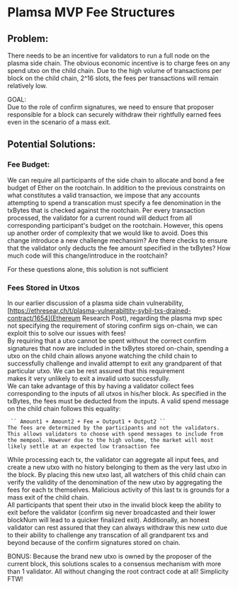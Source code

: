# Plamsa MVP Fee Structures

## Problem:
There needs to be an incentive for validators to run a full node on the plasma side chain. The obvious economic incentive is to charge fees on any spend utxo on the child chain. Due to the high volume of transactions per block on the child chain, 2^16 slots, the fees per transactions will remain relatively low.

GOAL:  
  Due to the role of confirm signatures, we need to ensure that proposer responsible for a block can securely withdraw their rightfully earned fees even in the scenario of a mass exit.  

## Potential Solutions:

### Fee Budget:
We can require all participants of the side chain to allocate and bond a fee budget of Ether on the rootchain. In addition to the previous constraints on what constitutes a valid transaction, we impose that any accounts attempting to spend a transcation must specify a fee denomination in the txBytes that is checked against the rootchain. Per every transaction processed, the validator for a current round will deduct from all corresponding participant's budget on the rootchain. However, this opens up another order of complexity that we would like to avoid. Does this change introduce a new challenge mechansim? Are there checks to ensure that the validator only deducts the fee amount specified in the txBytes? How much code will this change/introduce in the rootchain?  

  For these questions alone, this solution is not sufficient


### Fees Stored in Utxos
In our earlier discussion of a plasma side chain vulnerability, [https://ethresear.ch/t/plasma-vulnerabiltity-sybil-txs-drained-contract/1654](Ethereum Research Post), regarding the plasma mvp spec not specifying the requirement of storing confirm sigs on-chain, we can exploit this to solve our issues with fees!  
By requiring that a utxo cannot be spent without the correct confirm signatures that now are included in the txBytes stored on-chain, spending a utxo on the child chain allows anyone watching the child chain to successfully challenge and invalid attempt to exit any grandparent of that particular utxo. We can be rest assured that this requirement  
makes it very unlikely to exit a invalid uxto successfully.  
We can take advantage of this by having a validator collect fees corresponding to the inputs of all utxos in his/her block. As specified in the txBytes, the fees must be deducted from the inputs. A valid spend message on the child chain follows this equality:  

     `` Amount1 + Amount2 + Fee = Output1 + Output2 ``  
    The fees are determined by the participants and not the validators. This allows validators to choose with spend messages to include from the mempool. However due to the high volume, the market will most likely settle at an expected low transaction fee

While processing each tx, the validator can aggregate all input fees, and create a new utxo with no history belonging to them as the very last utxo in the block. By placing this new utxo last, all watchers of this child chain can verify the validity of the denomination of the new utxo by aggregating the fees for each tx themselves. Malicious activity of this last tx is grounds for a mass exit of the child chain.  
All participants that spent their utxo in the invalid block keep the ability to exit before the validator (confirm sig never broadcasted and their lower blockNum will lead to a quicker finalized exit). Additionally, an honest validator can rest assured that they can always withdraw this new uxto due to their ability to challenge any transcation of all grandparent txs and beyond because of the confirm signatures stored on chain.

BONUS: Because the brand new utxo is owned by the proposer of the current block, this solutions scales to a consensus mechanism with more than 1 validator. All without changing the root contract code at all! Simplicity FTW!

